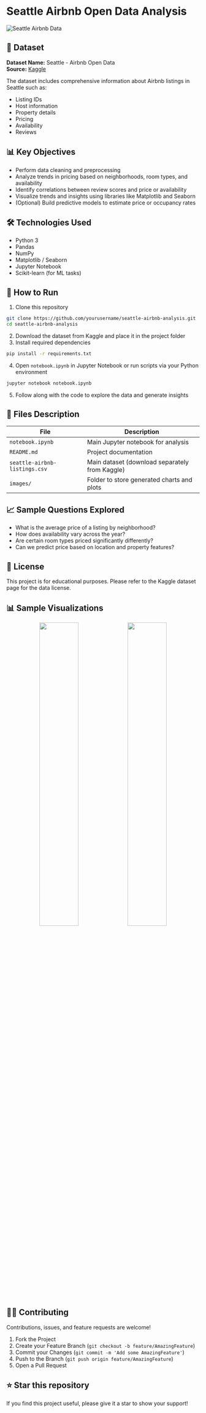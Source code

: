 # Seattle Airbnb Open Data Analysis

![Seattle Airbnb Data](https://via.placeholder.com/800x150?text=Seattle+Airbnb+Analysis)

## 📂 Dataset
**Dataset Name:** Seattle - Airbnb Open Data  
**Source:** [Kaggle](https://www.kaggle.com)

The dataset includes comprehensive information about Airbnb listings in Seattle such as:
* Listing IDs
* Host information
* Property details
* Pricing
* Availability
* Reviews

## 📊 Key Objectives
- Perform data cleaning and preprocessing
- Analyze trends in pricing based on neighborhoods, room types, and availability
- Identify correlations between review scores and price or availability
- Visualize trends and insights using libraries like Matplotlib and Seaborn
- (Optional) Build predictive models to estimate price or occupancy rates

## 🛠️ Technologies Used
- Python 3
- Pandas
- NumPy
- Matplotlib / Seaborn
- Jupyter Notebook
- Scikit-learn (for ML tasks)

## 🚀 How to Run
1. Clone this repository
```bash
git clone https://github.com/yourusername/seattle-airbnb-analysis.git
cd seattle-airbnb-analysis
```

2. Download the dataset from Kaggle and place it in the project folder
3. Install required dependencies
```bash
pip install -r requirements.txt
```

4. Open `notebook.ipynb` in Jupyter Notebook or run scripts via your Python environment
```bash
jupyter notebook notebook.ipynb
```

5. Follow along with the code to explore the data and generate insights

## 📌 Files Description
| File | Description |
|------|-------------|
| `notebook.ipynb` | Main Jupyter notebook for analysis |
| `README.md` | Project documentation |
| `seattle-airbnb-listings.csv` | Main dataset (download separately from Kaggle) |
| `images/` | Folder to store generated charts and plots |

## 📈 Sample Questions Explored
- What is the average price of a listing by neighborhood?
- How does availability vary across the year?
- Are certain room types priced significantly differently?
- Can we predict price based on location and property features?

## 🤝 License
This project is for educational purposes. Please refer to the Kaggle dataset page for the data license.

## 📊 Sample Visualizations

<div align="center">
  <img src="https://via.placeholder.com/400x300?text=Price+by+Neighborhood" width="45%" />
  <img src="https://via.placeholder.com/400x300?text=Seasonal+Availability" width="45%" />
</div>

## 👨‍💻 Contributing
Contributions, issues, and feature requests are welcome!

1. Fork the Project
2. Create your Feature Branch (`git checkout -b feature/AmazingFeature`)
3. Commit your Changes (`git commit -m 'Add some AmazingFeature'`)
4. Push to the Branch (`git push origin feature/AmazingFeature`)
5. Open a Pull Request

## ⭐ Star this repository
If you find this project useful, please give it a star to show your support!
